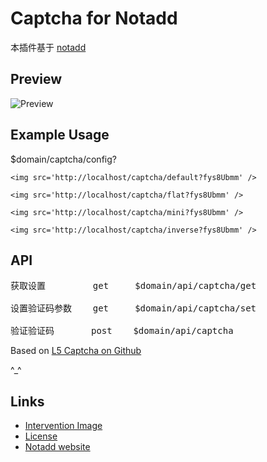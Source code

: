 # Captcha for Notadd

本插件基于 [notadd](https://github.com/notadd/notadd)

## Preview
![Preview](http://i.imgur.com/HYtr744.png)

## Example Usage

$domain/captcha/config?

`<img src='http://localhost/captcha/default?fys8Ubmm' />`

`<img src='http://localhost/captcha/flat?fys8Ubmm' />`

`<img src='http://localhost/captcha/mini?fys8Ubmm' />`

`<img src='http://localhost/captcha/inverse?fys8Ubmm' />`

## API
<pre>
获取设置         get     $domain/api/captcha/get

设置验证码参数    get     $domain/api/captcha/set

验证验证码       post    $domain/api/captcha
</pre>
Based on [L5 Captcha on Github](https://github.com/mewebstudio/captcha)

^_^

## Links
* [Intervention Image](https://github.com/Intervention/image)
* [License](http://www.opensource.org/licenses/mit-license.php)
* [Notadd website](http://notadd.com)
